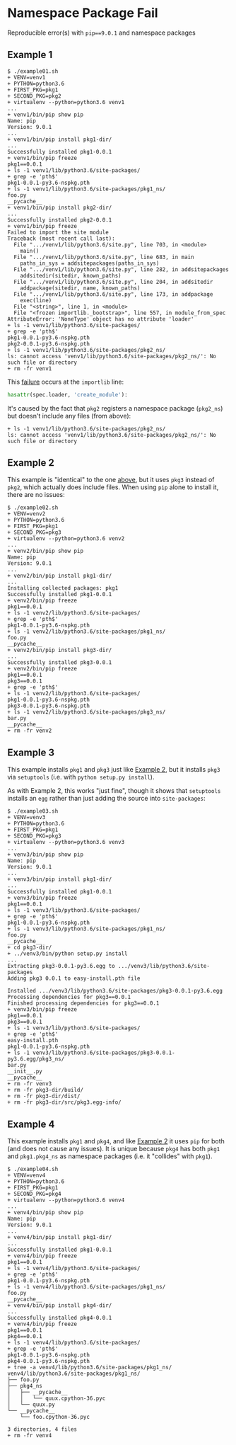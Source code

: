 # Namespace Package Fail

Reproducible error(s) with `pip==9.0.1` and namespace packages

## Example 1

```
$ ./example01.sh
+ VENV=venv1
+ PYTHON=python3.6
+ FIRST_PKG=pkg1
+ SECOND_PKG=pkg2
+ virtualenv --python=python3.6 venv1
...
+ venv1/bin/pip show pip
Name: pip
Version: 9.0.1
...
+ venv1/bin/pip install pkg1-dir/
...
Successfully installed pkg1-0.0.1
+ venv1/bin/pip freeze
pkg1==0.0.1
+ ls -1 venv1/lib/python3.6/site-packages/
+ grep -e 'pth$'
pkg1-0.0.1-py3.6-nspkg.pth
+ ls -1 venv1/lib/python3.6/site-packages/pkg1_ns/
foo.py
__pycache__
+ venv1/bin/pip install pkg2-dir/
...
Successfully installed pkg2-0.0.1
+ venv1/bin/pip freeze
Failed to import the site module
Traceback (most recent call last):
  File ".../venv1/lib/python3.6/site.py", line 703, in <module>
    main()
  File ".../venv1/lib/python3.6/site.py", line 683, in main
    paths_in_sys = addsitepackages(paths_in_sys)
  File ".../venv1/lib/python3.6/site.py", line 282, in addsitepackages
    addsitedir(sitedir, known_paths)
  File ".../venv1/lib/python3.6/site.py", line 204, in addsitedir
    addpackage(sitedir, name, known_paths)
  File ".../venv1/lib/python3.6/site.py", line 173, in addpackage
    exec(line)
  File "<string>", line 1, in <module>
  File "<frozen importlib._bootstrap>", line 557, in module_from_spec
AttributeError: 'NoneType' object has no attribute 'loader'
+ ls -1 venv1/lib/python3.6/site-packages/
+ grep -e 'pth$'
pkg1-0.0.1-py3.6-nspkg.pth
pkg2-0.0.1-py3.6-nspkg.pth
+ ls -1 venv1/lib/python3.6/site-packages/pkg2_ns/
ls: cannot access 'venv1/lib/python3.6/site-packages/pkg2_ns/': No such file or directory
+ rm -fr venv1
```

This [failure][1] occurs at the `importlib` line:

```python
hasattr(spec.loader, 'create_module'):
```

It's caused by the fact that `pkg2` registers a namespace package (`pkg2_ns`)
but doesn't include any files (from above):

```
+ ls -1 venv1/lib/python3.6/site-packages/pkg2_ns/
ls: cannot access 'venv1/lib/python3.6/site-packages/pkg2_ns/': No such file or directory
```

## Example 2

This example is "identical" to the one [above][2], but it uses `pkg3` instead
of `pkg2`, which actually does include files. When using `pip` alone to
install it, there are no issues:

```
$ ./example02.sh
+ VENV=venv2
+ PYTHON=python3.6
+ FIRST_PKG=pkg1
+ SECOND_PKG=pkg3
+ virtualenv --python=python3.6 venv2
...
+ venv2/bin/pip show pip
Name: pip
Version: 9.0.1
...
+ venv2/bin/pip install pkg1-dir/
...
Installing collected packages: pkg1
Successfully installed pkg1-0.0.1
+ venv2/bin/pip freeze
pkg1==0.0.1
+ ls -1 venv2/lib/python3.6/site-packages/
+ grep -e 'pth$'
pkg1-0.0.1-py3.6-nspkg.pth
+ ls -1 venv2/lib/python3.6/site-packages/pkg1_ns/
foo.py
__pycache__
+ venv2/bin/pip install pkg3-dir/
...
Successfully installed pkg3-0.0.1
+ venv2/bin/pip freeze
pkg1==0.0.1
pkg3==0.0.1
+ grep -e 'pth$'
+ ls -1 venv2/lib/python3.6/site-packages/
pkg1-0.0.1-py3.6-nspkg.pth
pkg3-0.0.1-py3.6-nspkg.pth
+ ls -1 venv2/lib/python3.6/site-packages/pkg3_ns/
bar.py
__pycache__
+ rm -fr venv2
```

## Example 3

This example installs `pkg1` and `pkg3` just like [Example 2][3],
but it installs `pkg3` via `setuptools` (i.e. with `python setup.py install`).

As with Example 2, this works "just fine", though it shows that
`setuptools` installs an `egg` rather than just adding the source into
`site-packages`:

```
$ ./example03.sh
+ VENV=venv3
+ PYTHON=python3.6
+ FIRST_PKG=pkg1
+ SECOND_PKG=pkg3
+ virtualenv --python=python3.6 venv3
...
+ venv3/bin/pip show pip
Name: pip
Version: 9.0.1
...
+ venv3/bin/pip install pkg1-dir/
...
Successfully installed pkg1-0.0.1
+ venv3/bin/pip freeze
pkg1==0.0.1
+ ls -1 venv3/lib/python3.6/site-packages/
+ grep -e 'pth$'
pkg1-0.0.1-py3.6-nspkg.pth
+ ls -1 venv3/lib/python3.6/site-packages/pkg1_ns/
foo.py
__pycache__
+ cd pkg3-dir/
+ ../venv3/bin/python setup.py install
...
Extracting pkg3-0.0.1-py3.6.egg to .../venv3/lib/python3.6/site-packages
Adding pkg3 0.0.1 to easy-install.pth file

Installed .../venv3/lib/python3.6/site-packages/pkg3-0.0.1-py3.6.egg
Processing dependencies for pkg3==0.0.1
Finished processing dependencies for pkg3==0.0.1
+ venv3/bin/pip freeze
pkg1==0.0.1
pkg3==0.0.1
+ ls -1 venv3/lib/python3.6/site-packages/
+ grep -e 'pth$'
easy-install.pth
pkg1-0.0.1-py3.6-nspkg.pth
+ ls -1 venv3/lib/python3.6/site-packages/pkg3-0.0.1-py3.6.egg/pkg3_ns/
bar.py
__init__.py
__pycache__
+ rm -fr venv3
+ rm -fr pkg3-dir/build/
+ rm -fr pkg3-dir/dist/
+ rm -fr pkg3-dir/src/pkg3.egg-info/
```

## Example 4

This example installs `pkg1` and `pkg4`, and like [Example 2][3]
it uses `pip` for both (and does not cause any issues). It is
unique because `pkg4` has both `pkg1` and `pkg1.pkg4_ns` as
namespace packages (i.e. it "collides" with `pkg1`).

```
$ ./example04.sh
+ VENV=venv4
+ PYTHON=python3.6
+ FIRST_PKG=pkg1
+ SECOND_PKG=pkg4
+ virtualenv --python=python3.6 venv4
...
+ venv4/bin/pip show pip
Name: pip
Version: 9.0.1
...
+ venv4/bin/pip install pkg1-dir/
...
Successfully installed pkg1-0.0.1
+ venv4/bin/pip freeze
pkg1==0.0.1
+ ls -1 venv4/lib/python3.6/site-packages/
+ grep -e 'pth$'
pkg1-0.0.1-py3.6-nspkg.pth
+ ls -1 venv4/lib/python3.6/site-packages/pkg1_ns/
foo.py
__pycache__
+ venv4/bin/pip install pkg4-dir/
...
Successfully installed pkg4-0.0.1
+ venv4/bin/pip freeze
pkg1==0.0.1
pkg4==0.0.1
+ ls -1 venv4/lib/python3.6/site-packages/
+ grep -e 'pth$'
pkg1-0.0.1-py3.6-nspkg.pth
pkg4-0.0.1-py3.6-nspkg.pth
+ tree -a venv4/lib/python3.6/site-packages/pkg1_ns/
venv4/lib/python3.6/site-packages/pkg1_ns/
├── foo.py
├── pkg4_ns
│   ├── __pycache__
│   │   └── quux.cpython-36.pyc
│   └── quux.py
└── __pycache__
    └── foo.cpython-36.pyc

3 directories, 4 files
+ rm -fr venv4
```

[1]: https://github.com/python/cpython/blob/v3.6.2/Lib/importlib/_bootstrap.py#L557
[2]: #example-1
[3]: #example-2
